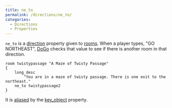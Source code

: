 ```yaml
---
title: ne_to
permalink: /directions/ne_to/
categories: 
  - Directions
  - Properties
---
```


`ne_to` is a [direction](/classes/direction/) property given to
[rooms](/basics/rooms/). When a player types, "GO NORTHEAST",
[DoGo](/verb-routines/dogo/) checks that value to see if there is another
room in that direction.

    room twistypassage "A Maze of Twisty Passage"
    {
        long_desc
            "You are in a maze of twisty passage. There is one exit to the northeast."
        ne_to twistypassage2
    }

It is [aliased](/basics/alias/) by the
[key_object](/properties/key_object/) property.
